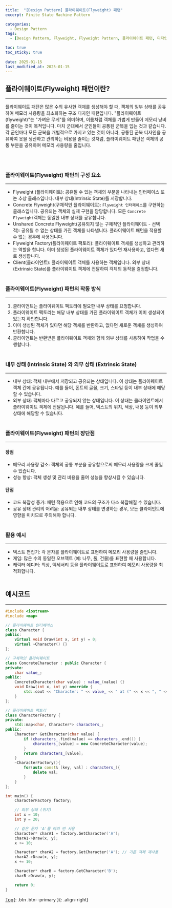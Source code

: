 ```yaml
---
title:  "[Design Pattern] 플라이웨이트(Flyweight) 패턴"
excerpt: Finite State Machine Pattern

categories:
  - Design Pattern
tags:
  - [Design Pattern, Flyweight, Flyweight Pattern, 플라이웨이트 패턴, 디자인 패턴]

toc: true
toc_sticky: true
 
date: 2025-01-15
last_modified_at: 2025-01-15
---
```


## 플라이웨이트(Flyweight) 패턴이란?
---
플라이웨이트 패턴은 많은 수의 유사한 객체를 생성해야 할 때, 객체의 일부 상태를 공유하여 메모리 사용량을 최소화하는 구조 디자인 패턴입니다. "플라이웨이트(flyweight)"는 "가벼운 무게"를 의미하며, 이름처럼 객체를 가볍게 만들어 메모리 낭비를 줄이는 것이 목적입니다. 마치 군대에서 군인들이 공통된 군복을 입는 것과 같습니다. <br>각 군인마다 모든 군복을 개별적으로 가지고 있는 것이 아니라, 공통된 군복 디자인을 공유하여 옷을 생산하고 관리하는 비용을 줄이는 것처럼, 플라이웨이트 패턴은 객체의 공통 부분을 공유하여 메모리 사용량을 줄입니다.

<br><br>

### 플라이웨이트(Flyweight) 패턴의 구성 요소
---
* Flyweight (플라이웨이트): 공유될 수 있는 객체의 부분을 나타내는 인터페이스 또는 추상 클래스입니다. 내부 상태(Intrinsic State)를 저장합니다.
* Concrete Flyweight(구체적인 플라이웨이트): ```Flyweight 인터페이스```를 구현하는 클래스입니다. 공유되는 객체의 실제 구현을 담당합니다. 모든 ```Concrete Flyweight```객체는 동일한 내부 상태를 공유합니다.
* Unshared Concrete Flyweight(공유되지 않는 구체적인 플라이웨이트 - 선택적): 공유될 수 없는 상태를 가진 객체를 나타냅니다. 플라이웨이트 패턴을 적용할 수 없는 경우에 사용됩니다.
* Flyweight Factory(플라이웨이트 팩토리): 플라이웨이트 객체를 생성하고 관리하는 역할을 합니다. 이미 생성된 플라이웨이트 객체가 있다면 재사용하고, 없다면 새로 생성합니다.
* Client(클라이언트): 플라이웨이트 객체를 사용하는 객체입니다. 외부 상태(Extrinsic State)를 플라이웨이트 객체에 전달하여 객체의 동작을 결정합니다.
<br><br>

### 플라이웨이트(Flyweight) 패턴의 작동 방식
---
1. 클라이언트는 플라이웨이트 팩토리에 필요한 내부 상태를 요청합니다.
2. 플라이웨이트 팩토리는 해당 내부 상태를 가진 플라이웨이트 객체가 이미 생성되어 있는지 확인합니다.
3. 이미 생성된 객체가 있다면 해당 객체를 반환하고, 없다면 새로운 객체를 생성하여 반환합니다.
4. 클라이언트는 반환받은 플라이웨이트 객체와 함께 외부 상태를 사용하여 작업을 수행합니다.
<br><br>

### 내부 상태 (Intrinsic State) 와 외부 상태 (Extrinsic State)
---
* 내부 상태: 객체 내부에서 저장되고 공유되는 상태입니다. 이 상태는 플라이웨이트 객체 간에 공유됩니다. 예를 들어, 폰트의 글꼴, 크기, 스타일 등이 내부 상태에 해당할 수 있습니다.
* 외부 상태: 객체마다 다르고 공유되지 않는 상태입니다. 이 상태는 클라이언트에서 플라이웨이트 객체에 전달됩니다. 예를 들어, 텍스트의 위치, 색상, 내용 등이 외부 상태에 해당할 수 있습니다.
<br><br>

### 플라이웨이트(Flyweight) 패턴의 장단점
---
#### 장점
* 메모리 사용량 감소: 객체의 공통 부분을 공유함으로써 메모리 사용량을 크게 줄일 수 있습니다.
* 성능 향상: 객체 생성 및 관리 비용을 줄여 성능을 향상시킬 수 있습니다.

#### 단점
* 코드 복잡성 증가: 패턴 적용으로 인해 코드의 구조가 다소 복잡해질 수 있습니다.
* 공유 상태 관리의 어려움: 공유되는 내부 상태를 변경하는 경우, 모든 클라이언트에 영향을 미치므로 주의해야 합니다.
<br><br>


### 활용 예시
---
* 텍스트 편집기: 각 문자를 플라이웨이트로 표현하여 메모리 사용량을 줄입니다.
* 게임: 많은 수의 동일한 오브젝트 (예: 나무, 풀, 건물)를 표현할 때 사용합니다.
* 캐릭터 에디터: 의상, 액세서리 등을 플라이웨이트로 표현하여 메모리 사용량을 최적화합니다.
<br><br>

## 예시코드
---

```C++
#include <iostream>
#include <map>

// 플라이웨이트 인터페이스
class Character {
public:
    virtual void Draw(int x, int y) = 0;
    virtual ~Character() {}
};

// 구체적인 플라이웨이트
class ConcreteCharacter : public Character {
private:
    char value_;
public:
    ConcreteCharacter(char value) : value_(value) {}
    void Draw(int x, int y) override {
        std::cout << "Character: " << value_ << " at (" << x << ", " << y << ")" << std::endl;
    }
};

// 플라이웨이트 팩토리
class CharacterFactory {
private:
    std::map<char, Character*> characters_;
public:
    Character* GetCharacter(char value) {
        if (characters_.find(value) == characters_.end()) {
            characters_[value] = new ConcreteCharacter(value);
        }
        return characters_[value];
    }
    ~CharacterFactory(){
        for(auto const& [key, val] : characters_){
            delete val;
        }
    }
};

int main() {
    CharacterFactory factory;

    // 외부 상태 (위치)
    int x = 10;
    int y = 20;

    // 같은 문자 'A'를 여러 번 사용
    Character* charA1 = factory.GetCharacter('A');
    charA1->Draw(x, y);
    x += 10;

    Character* charA2 = factory.GetCharacter('A'); // 기존 객체 재사용
    charA2->Draw(x, y);
    x += 10;

    Character* charB = factory.GetCharacter('B');
    charB->Draw(x, y);

    return 0;
}
```

[Top](#){: .btn .btn--primary }{: .align-right}